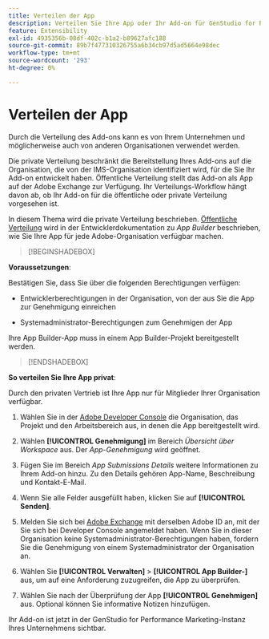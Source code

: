 ```yaml
---
title: Verteilen der App
description: Verteilen Sie Ihre App oder Ihr Add-on für GenStudio for Performance Marketing.
feature: Extensibility
exl-id: 4935356b-08df-402c-b1a2-b89627afc188
source-git-commit: 89b7f477310326755a6b34cb97d5ad5664e98dec
workflow-type: tm+mt
source-wordcount: '293'
ht-degree: 0%

---
```


# Verteilen der App

Durch die Verteilung des Add-ons kann es von Ihrem Unternehmen und möglicherweise auch von anderen Organisationen verwendet werden.

Die private Verteilung beschränkt die Bereitstellung Ihres Add-ons auf die Organisation, die von der IMS-Organisation identifiziert wird, für die Sie Ihr Add-on entwickelt haben. Öffentliche Verteilung stellt das Add-on als App auf der Adobe Exchange zur Verfügung. Ihr Verteilungs-Workflow hängt davon ab, ob Ihr Add-on für die öffentliche oder private Verteilung vorgesehen ist.

In diesem Thema wird die private Verteilung beschrieben. [Öffentliche Verteilung](https://developer.adobe.com/app-builder/docs/guides/distribution/public/) wird in der Entwicklerdokumentation zu _App Builder_ beschrieben, wie Sie Ihre App für jede Adobe-Organisation verfügbar machen.

>[!BEGINSHADEBOX]

**Voraussetzungen**:

Bestätigen Sie, dass Sie über die folgenden Berechtigungen verfügen:

* Entwicklerberechtigungen in der Organisation, von der aus Sie die App zur Genehmigung einreichen

* Systemadministrator-Berechtigungen zum Genehmigen der App

Ihre App Builder-App muss in einem App Builder-Projekt bereitgestellt werden.

>[!ENDSHADEBOX]

**So verteilen Sie Ihre App privat**:

Durch den privaten Vertrieb ist Ihre App nur für Mitglieder Ihrer Organisation verfügbar.

1. Wählen Sie in der [Adobe Developer Console](https://developer.adobe.com/console/) die Organisation, das Projekt und den Arbeitsbereich aus, in denen die App bereitgestellt wird.

1. Wählen **[!UICONTROL Genehmigung]** im Bereich _Übersicht über Workspace_ aus. Der _App-Genehmigung_ wird geöffnet.

1. Fügen Sie im Bereich _App Submissions Details_ weitere Informationen zu Ihrem Add-on hinzu. Zu den Details gehören App-Name, Beschreibung und Kontakt-E-Mail.

1. Wenn Sie alle Felder ausgefüllt haben, klicken Sie auf **[!UICONTROL Senden]**.

1. Melden Sie sich bei [Adobe Exchange](https://exchange.adobe.com/) mit derselben Adobe ID an, mit der Sie sich bei Developer Console angemeldet haben. Wenn Sie in dieser Organisation keine Systemadministrator-Berechtigungen haben, fordern Sie die Genehmigung von einem Systemadministrator der Organisation an.

1. Wählen Sie **[!UICONTROL Verwalten]** > **[!UICONTROL App Builder-]** aus, um auf eine Anforderung zuzugreifen, die App zu überprüfen.

1. Wählen Sie nach der Überprüfung der App **[!UICONTROL Genehmigen]** aus. Optional können Sie informative Notizen hinzufügen.

Ihr Add-on ist jetzt in der GenStudio for Performance Marketing-Instanz Ihres Unternehmens sichtbar.

